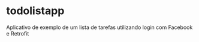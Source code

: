 # todolistapp
Aplicativo de exemplo de um lista de tarefas utilizando login com Facebook e Retrofit
